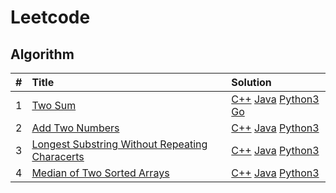 # Leetcode

## Algorithm

|#|Title|Solution|
|:-|:-|:-|
|1|[Two Sum](./algorithm/1_Two_Sum/Two_Sum.md)|[C++](./algorithm/1_Two_Sum/Two_Sum.cpp) [Java](./algorithm/1_Two_Sum/Two_Sum.java) [Python3](./algorithm/1_Two_Sum/Two_Sum.py) [Go](./algorithm/1_Two_Sum/Two_Sum.go)|
|2|[Add Two Numbers](./algorithm/2_Add_Two_Numbers/Add_Two_Numbers.md)|[C++](./algorithm/2_Add_Two_Numbers/Add_Two_Numbers.cpp) [Java](./algorithm/2_Add_Two_Numbers/Add_Two_Numbers.java) [Python3](./algorithm/2_Add_Two_Numbers/Add_Two_Numbers.py)|
|3|[Longest Substring Without Repeating Characerts](./algorithm/3_Longest_Substring_Without_Repeating_Characters/Longest_Substring_Without_Repeating_Characters.md)|[C++](./algorithm/3_Longest_Substring_Without_Repeating_Characters/Longest_Substring_Without_Repeating_Characters.cpp) [Java](./algorithm/3_Longest_Substring_Without_Repeating_Characters/Longest_Substring_Without_Repeating_Characters.java) [Python3](./algorithm/3_Longest_Substring_Without_Repeating_Characters/Longest_Substring_Without_Repeating_Characters.py)|
|4|[Median of Two Sorted Arrays](./algorithm/4_Median_of_Two_Sorted_Arrays/Median_of_Two_Sorted_Arrays.md)|[C++](./algorithm/4_Median_of_Two_Sorted_Arrays/Median_of_Two_Sorted_Arrays.cpp) [Java](./algorithm/4_Median_of_Two_Sorted_Arrays/Median_of_Two_Sorted_Arrays.java) [Python3](./algorithm/4_Median_of_Two_Sorted_Arrays/Median_of_Two_Sorted_Arrays.py)|